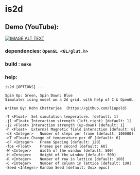 # is2d

## Demo (YouTube):
[![IMAGE ALT TEXT](http://img.youtube.com/vi/4uOXUqEYe50/0.jpg)](http://www.youtube.com/watch?v=4uOXUqEYe50 "Video Title")

### dependencies: `OpenGL <GL/glut.h>`
### build : `make`

### help:

```
is2d [OPTIONS] ...

Spin Up: Green, Spin Down: Blue
Simulates ising model on a 2d grid. with help of C & OpenGL

Writen By: Rohn Chatterjee  (https://github.com/liupold)

-T <Float>	Set simulation temperature. [default: 1]
-j1 <Float>	Interaction strength (left-right) [default: 1]
-j2 <Float>	Interaction strength (up-down) [default: 1]
-h <Float>	External Magnetic field interaction [default: 0]
-dS <Integer>	Number of steps per frame [default: 100000]
-dT <Float>	Change of temperature per dF [default: 0]
-dF <Integer>	Frame Spacing [default: 120]
-fps <Float>	Frames per second [default: 60]
-W <Integer>	Width of the window [default: 500]
-H <Integer>	Height of the window [default: 500]
-R <Integer>	Number of row in lattice [default: 100]
-C <Integer>	Number of column in lattice [default: 100]
-Seed <Integer>	Random Seed [default: Unix epoc]
```
